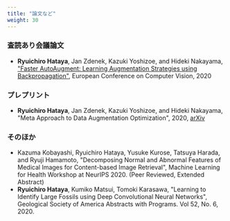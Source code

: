 ```yaml
---
title: "論文など"
weight: 30
---
```


### 査読あり会議論文

* **Ryuichiro Hataya**, Jan Zdenek, Kazuki Yoshizoe, and Hideki Nakayama, ["Faster AutoAugment: Learning Augmentation Strategies using Backpropagation"](http://www.ecva.net/papers/eccv_2020/papers_ECCV/html/4830_ECCV_2020_paper.php), European Conference on Computer Vision, 2020

### プレプリント

* **Ryuichiro Hataya**, Jan Zdenek, Kazuki Yoshizoe, and Hideki Nakayama, "Meta Approach to Data Augmentation Optimization", 2020, [arXiv](https://arxiv.org/abs/2006.07965)

### そのほか

* Kazuma Kobayashi, Ryuichiro Hataya, Yusuke Kurose, Tatsuya Harada, and Ryuji Hamamoto, "Decomposing Normal and Abnormal Features of Medical Images for Content-based Image Retrieval", Machine Learning for Health Workshop at NeurIPS 2020. (Peer Reviewed, Extended Abstract)
* **Ryuichiro Hataya**, Kumiko Matsui, Tomoki Karasawa, "Learning to Identify Large Fossils using Deep Convolutional Neural Networks", Geological Society of America Abstracts with Programs. Vol 52, No. 6, 2020.